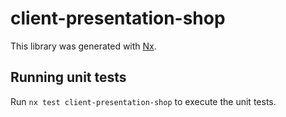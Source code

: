 # client-presentation-shop

This library was generated with [Nx](https://nx.dev).

## Running unit tests

Run `nx test client-presentation-shop` to execute the unit tests.
